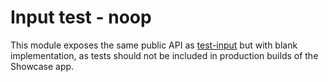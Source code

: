 # Input test - noop

This module exposes the same public API as [test-input](https://github.com/pandulapeter/kubriko/tree/main/examples/test-input) but with blank implementation, as tests should not be included in production builds of the Showcase app. 